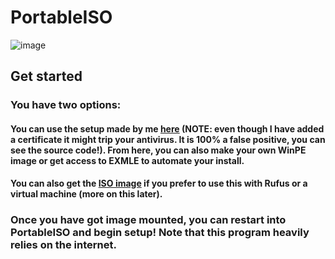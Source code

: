 [paypal]: https://paypal.me/eliasppl
[setup]: https://github.com/eliasailenei/PortableISO/releases/download/Portal/PortableISOSetup.exe
[iso]: https://github.com/eliasailenei/PortableISO/releases/download/V2/release.iso
# PortableISO
![image](https://github.com/eliasailenei/PortableISO/assets/82527761/4f98a5b1-0e0c-4642-98ea-391d2cad437d)
## Get started
### You have two options:
#### You can use the setup made by me [here][setup] (NOTE: even though I have added a certificate it might trip your antivirus. It is 100% a false positive, you can see the source code!). From here, you can also make your own WinPE image or get access to EXMLE to automate your install.
#### You can also get the [ISO image][iso] if you prefer to use this with Rufus or a virtual machine (more on this later).
### Once you have got image mounted, you can restart into PortableISO and begin setup! Note that this program heavily relies on the internet.
